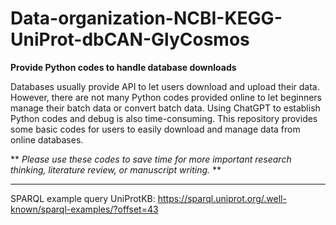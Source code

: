 # Data-organization-NCBI-KEGG-UniProt-dbCAN-GlyCosmos
**Provide Python codes to handle database downloads**

Databases usually provide API to let users download and upload their data. However, there are not many Python codes provided online to let beginners manage their batch data or convert batch data. Using ChatGPT to establish Python codes and debug is also time-consuming. This repository provides some basic codes for users to easily download and manage data from online databases. 

** *Please use these codes to save time for more important research thinking, literature review, or manuscript writing.* ** 




----
SPARQL example query
UniProtKB: https://sparql.uniprot.org/.well-known/sparql-examples/?offset=43 
